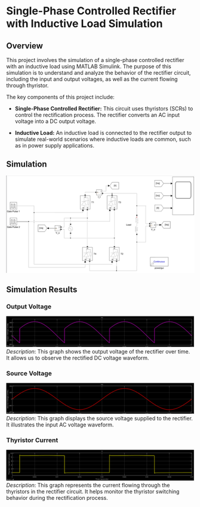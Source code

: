 # Single-Phase Controlled Rectifier with Inductive Load Simulation

## Overview

This project involves the simulation of a single-phase controlled rectifier with an inductive load using MATLAB Simulink. The purpose of this simulation is to understand and analyze the behavior of the rectifier circuit, including the input and output voltages, as well as the current flowing through thyristor.

The key components of this project include:

- **Single-Phase Controlled Rectifier:** This circuit uses thyristors (SCRs) to control the rectification process. The rectifier converts an AC input voltage into a DC output voltage.

- **Inductive Load:** An inductive load is connected to the rectifier output to simulate real-world scenarios where inductive loads are common, such as in power supply applications.

## Simulation 
![Simulation](/simulation_image.png)


## Simulation Results

### Output Voltage

![Output Voltage](/output_voltage.png)
*Description*: This graph shows the output voltage of the rectifier over time. It allows us to observe the rectified DC voltage waveform.

### Source Voltage

![Source Voltage](/source_voltage.png)
*Description*: This graph displays the source voltage supplied to the rectifier. It illustrates the input AC voltage waveform.

### Thyristor Current

![Thyristor Current](/thyristor_current.png)
*Description*: This graph represents the current flowing through the thyristors in the rectifier circuit. It helps monitor the thyristor switching behavior during the rectification process.
